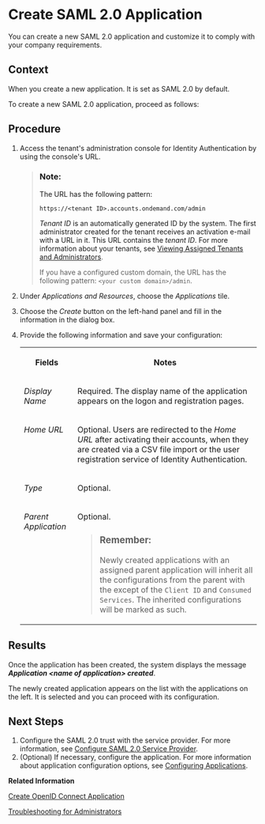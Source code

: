 <!-- loiofe3102ad92d94baa955ffa06b86d2cfa -->

# Create SAML 2.0 Application

You can create a new SAML 2.0 application and customize it to comply with your company requirements.



## Context

When you create a new application. It is set as SAML 2.0 by default.

To create a new SAML 2.0 application, proceed as follows:



<a name="loiofe3102ad92d94baa955ffa06b86d2cfa__steps_qqh_hfk_q4"/>

## Procedure

1.  Access the tenant's administration console for Identity Authentication by using the console's URL.

    > ### Note:  
    > The URL has the following pattern:
    > 
    > `https://<tenant ID>.accounts.ondemand.com/admin`
    > 
    > *Tenant ID* is an automatically generated ID by the system. The first administrator created for the tenant receives an activation e-mail with a URL in it. This URL contains the *tenant ID*. For more information about your tenants, see [Viewing Assigned Tenants and Administrators](../viewing-assigned-tenants-and-administrators-f56e6f2.md).
    > 
    > If you have a configured custom domain, the URL has the following pattern: `<your custom domain>/admin`.

2.  Under *Applications and Resources*, choose the *Applications* tile.

3.  Choose the *Create* button on the left-hand panel and fill in the information in the dialog box.

4.  Provide the following information and save your configuration:


    <table>
    <tr>
    <th valign="top">

    Fields


    
    </th>
    <th valign="top">

    Notes


    
    </th>
    </tr>
    <tr>
    <td valign="top">

    *Display Name*


    
    </td>
    <td valign="top">

    Required. The display name of the application appears on the logon and registration pages.


    
    </td>
    </tr>
    <tr>
    <td valign="top">

    *Home URL*


    
    </td>
    <td valign="top">

    Optional. Users are redirected to the *Home URL* after activating their accounts, when they are created via a CSV file import or the user registration service of Identity Authentication.


    
    </td>
    </tr>
    <tr>
    <td valign="top">

    *Type*


    
    </td>
    <td valign="top">

    Optional.


    
    </td>
    </tr>
    <tr>
    <td valign="top">

    *Parent Application*


    
    </td>
    <td valign="top">

    Optional.

    > ### Remember:  
    > Newly created applications with an assigned parent application will inherit all the configurations from the parent with the except of the `Client ID` and `Consumed Services`. The inherited configurations will be marked as such.


    
    </td>
    </tr>
    </table>
    



<a name="loiofe3102ad92d94baa955ffa06b86d2cfa__result_dpz_23k_r2b"/>

## Results

Once the application has been created, the system displays the message ***Application <name of application\> created***.

The newly created application appears on the list with the applications on the left. It is selected and you can proceed with its configuration.



<a name="loiofe3102ad92d94baa955ffa06b86d2cfa__postreq_nhs_nh3_r2b"/>

## Next Steps

1.  Configure the SAML 2.0 trust with the service provider. For more information, see [Configure SAML 2.0 Service Provider](configure-saml-2-0-service-provider-51f1f75.md).
2.  \(Optional\) If necessary, configure the application. For more information about application configuration options, see [Configuring Applications](configuring-applications-61ad3b0.md).

**Related Information**  


[Create OpenID Connect Application](create-openid-connect-application-62fb1c3.md "You can create a new OpenID Connect application.")

[Troubleshooting for Administrators](troubleshooting-for-administrators-f80beb5.md "This section is intended to help administrators deal with error messages in the administration console for Identity Authentication.")

